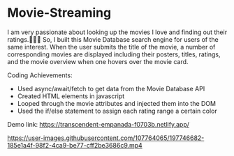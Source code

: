 # Movie-Streaming

I am very passionate about looking up the movies I love and finding out their ratings.🦸🏻‍♀️ So, I built this Movie Database search engine for users of the same
interest. When the user submits the title of the movie, a number of corresponding movies are displayed including their posters, titles, ratings, and the movie overview when one hovers over the movie card.

Coding Achievements:

- Used async/await/fetch to get data from the Movie Database API
- Created HTML elements in javascript
- Looped through the movie attributes and injected them into the DOM
- Used the if/else statement to assign each rating range a certain color




Demo link: https://transcendent-empanada-f0703b.netlify.app/






https://user-images.githubusercontent.com/107764065/197746682-185e1a4f-98f2-4ca9-be77-cff2be3686c9.mp4

